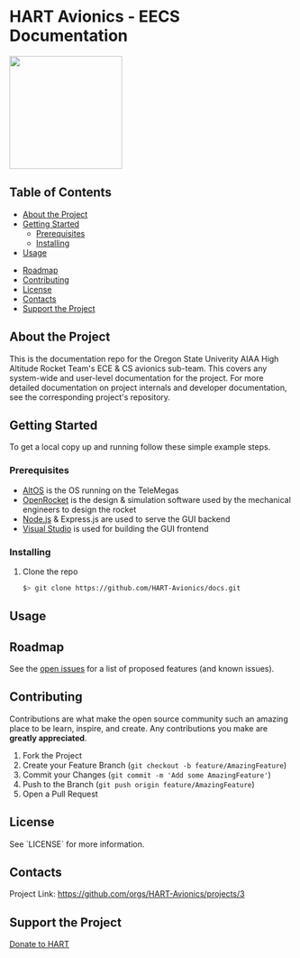 HART Avionics - EECS Documentation
======
<img src="https://images.squarespace-cdn.com/content/v1/5a19a459e5dd5b3614fc8595/1518733757123-JZ5199GBQVQOEJBC9VKR/ke17ZwdGBToddI8pDm48kOx9thYkxoPEJMHoJ7vUPbh7gQa3H78H3Y0txjaiv_0fDoOvxcdMmMKkDsyUqMSsMWxHk725yiiHCCLfrh8O1z5QHyNOqBUUEtDDsRWrJLTmS0k9nmfOWkBD2X4dgpGrpWVYQT8AbCbINUUJycgJH0K3YOIy-qewO29_jEB_UvA_/HARTlogo.jpg" width="200px" height="auto"/>

Table of Contents
---------------------
- [About the Project](#about-the-project)
- [Getting Started](#getting-started)
  - [Prerequisites](#getting-started-prerequisites)
  - [Installing](#getting-started-installing)
- [Usage](#usage)
<!-- - [FAQ](#faq) -->
- [Roadmap](#roadmap)
- [Contributing](#contributing)
- [License](#license)
- [Contacts](#contacts)
- [Support the Project](#donate)

<a name="about-the-project"></a>
About the Project
---------------------
This is the documentation repo for the Oregon State Univerity AIAA High Altitude Rocket Team's ECE & CS avionics sub-team. This covers any system-wide and user-level documentation for the project. For more detailed documentation on project internals and developer documentation, see the corresponding project's repository.

<a name="getting-started"></a>
Getting Started
---------------------
<!-- This is an example of how you may give instructions on setting up your project locally. --> To get a local copy up and running follow these simple example steps.

<a name="getting-started-prerequisites"></a>
### Prerequisites
<!--List things you need to use the software and how to install them. -->

- [AltOS](https://altusmetrum.org/AltOS/) is the OS running on the TeleMegas
- [OpenRocket](https://github.com/openrocket/openrocket/releases) is the design & simulation software used by the mechanical engineers to design the rocket
- [Node.js](https://nodejs.org/en/download/) & Express.js are used to serve the GUI backend
- [Visual Studio](https://visualstudio.microsoft.com/downloads/) is used for building the GUI frontend
<!--
- [Docker](https://docs.docker.com/get-docker/) is used for creating consistent environments for development, testing, staging, and production
-->

<a name="getting-started-installing"></a>
### Installing
1. Clone the repo
    ```bash
    $> git clone https://github.com/HART-Avionics/docs.git
    ```

<a name="usage"></a>
Usage
--------
<!-- Use this space to show useful examples of how a project can be used. Additional screenshots, code examples and demos work well in this space. You may also link to more resources.<br> -->
<!--
<a name="faq"></a>
FAQ
----
-->

<a name="roadmap"></a>
Roadmap
----------
See the [open issues](https://github.com/HART-Avionics/docs/issues) for a list of proposed features (and known issues).

<a name="contributing"></a>
Contributing
---------------
Contributions are what make the open source community such an amazing place to be learn, inspire, and create. Any contributions you make are **greatly appreciated**.

1. Fork the Project
2. Create your Feature Branch (`git checkout -b feature/AmazingFeature`)
3. Commit your Changes (`git commit -m 'Add some AmazingFeature'`)
4. Push to the Branch (`git push origin feature/AmazingFeature`)
5. Open a Pull Request

<a name="license"></a>
License
-----------
<!-- Distributed under the MIT License. -->See `LICENSE` for more information.

<a name="contacts"></a>
Contacts
-----------
<!-- Your Name - @your_twitter - example@example.com -->

Project Link: https://github.com/orgs/HART-Avionics/projects/3

<a name="donate"></a>
Support the Project
--------------------
[Donate to HART](https://osuaiaa.com/donate)
